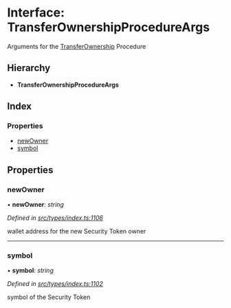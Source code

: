# Interface: TransferOwnershipProcedureArgs

Arguments for the [TransferOwnership](../enums/_types_index_.proceduretype.md#transferownership) Procedure

## Hierarchy

- **TransferOwnershipProcedureArgs**

## Index

### Properties

- [newOwner](_types_index_.transferownershipprocedureargs.md#newowner)
- [symbol](_types_index_.transferownershipprocedureargs.md#symbol)

## Properties

### newOwner

• **newOwner**: _string_

_Defined in [src/types/index.ts:1106](https://github.com/PolymathNetwork/polymath-sdk/blob/d34930f/src/types/index.ts#L1106)_

wallet address for the new Security Token owner

---

### symbol

• **symbol**: _string_

_Defined in [src/types/index.ts:1102](https://github.com/PolymathNetwork/polymath-sdk/blob/d34930f/src/types/index.ts#L1102)_

symbol of the Security Token
